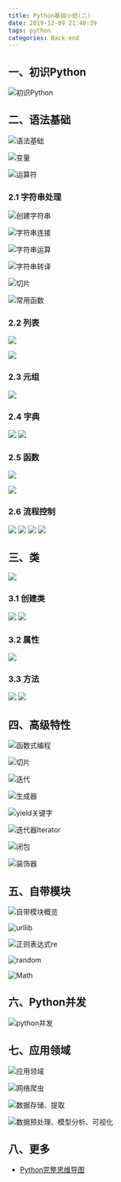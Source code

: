 ```yaml
---
title: Python基础小结(二)
date: 2019-12-09 21:40:39
tags: python
categories: Back-end
---
```



## 一、初识Python

![初识Python](http://blog.poetries.top/img-repo/2019/12/136.png)

## 二、语法基础

![语法基础](http://blog.poetries.top/img-repo/2019/12/155.png)

![变量](http://blog.poetries.top/img-repo/2019/12/156.png)

![运算符](http://blog.poetries.top/img-repo/2019/12/157.png)

### 2.1 字符串处理

![创建字符串](http://blog.poetries.top/img-repo/2019/12/158.png)

![字符串连接](http://blog.poetries.top/img-repo/2019/12/159.png)

![字符串运算](http://blog.poetries.top/img-repo/2019/12/160.png)

![字符串转译](http://blog.poetries.top/img-repo/2019/12/161.png)

![切片](http://blog.poetries.top/img-repo/2019/12/162.png)

![常用函数](http://blog.poetries.top/img-repo/2019/12/163.png)

### 2.2 列表

![](http://blog.poetries.top/img-repo/2019/12/164.png)

![](http://blog.poetries.top/img-repo/2019/12/165.png)

### 2.3 元组

![](http://blog.poetries.top/img-repo/2019/12/166.png)

### 2.4 字典

![](http://blog.poetries.top/img-repo/2019/12/173.png)
![](http://blog.poetries.top/img-repo/2019/12/174.png)

### 2.5 函数

![](http://blog.poetries.top/img-repo/2019/12/167.png)

![](http://blog.poetries.top/img-repo/2019/12/168.png)

### 2.6 流程控制

![](http://blog.poetries.top/img-repo/2019/12/169.png)
![](http://blog.poetries.top/img-repo/2019/12/170.png)
![](http://blog.poetries.top/img-repo/2019/12/171.png)
![](http://blog.poetries.top/img-repo/2019/12/172.png)

## 三、类

![](http://blog.poetries.top/img-repo/2019/12/175.png)

### 3.1 创建类

![](http://blog.poetries.top/img-repo/2019/12/176.png)
![](http://blog.poetries.top/img-repo/2019/12/177.png)

### 3.2 属性

![](http://blog.poetries.top/img-repo/2019/12/178.png)

### 3.3 方法

![](http://blog.poetries.top/img-repo/2019/12/180.png)
![](http://blog.poetries.top/img-repo/2019/12/179.png)


## 四、高级特性

![函数式编程](http://blog.poetries.top/img-repo/2019/12/147.png)

![切片](http://blog.poetries.top/img-repo/2019/12/148.png)

![迭代](http://blog.poetries.top/img-repo/2019/12/149.png)

![生成器](http://blog.poetries.top/img-repo/2019/12/150.png)

![yield关键字](http://blog.poetries.top/img-repo/2019/12/151.png)

![迭代器Iterator](http://blog.poetries.top/img-repo/2019/12/152.png)

![闭包](http://blog.poetries.top/img-repo/2019/12/153.png)

![装饰器](http://blog.poetries.top/img-repo/2019/12/154.png)

## 五、自带模块

![自带模块概览](http://blog.poetries.top/img-repo/2019/12/140.png)

![urllib](http://blog.poetries.top/img-repo/2019/12/137.png)

![正则表达式re](http://blog.poetries.top/img-repo/2019/12/138.png)

![random](http://blog.poetries.top/img-repo/2019/12/141.png)

![Math](http://blog.poetries.top/img-repo/2019/12/142.png)

## 六、Python并发

![python并发](http://blog.poetries.top/img-repo/2019/12/135.png)


## 七、应用领域

![应用领域](http://blog.poetries.top/img-repo/2019/12/143.png)

![网络爬虫](http://blog.poetries.top/img-repo/2019/12/144.png)

![数据存储、提取](http://blog.poetries.top/img-repo/2019/12/145.png)

![数据预处理、模型分析、可视化](http://blog.poetries.top/img-repo/2019/12/146.png)



## 八、更多

- [Python完整思维导图](https://processon.com/mindmap/5df0e70ce4b0e2c298af0b11)
